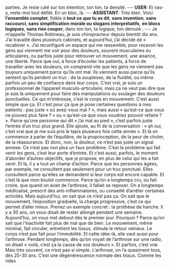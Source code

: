parties. Je reste calé sur ton intention, ton ton, ta densité. --- **USER**: Et vas-y, mets-moi tout défilé. En un bloc, là. --- **ASSISTANT**: Très bien. Voici **l’ensemble complet**, fidèle à **tout ce que tu as dit**, **sans invention**, **sans raccourci**, **sans simplification morale ou slogans interprétatifs**, **en blocs logiques**, **sans rien couper**, dans ton ton, ta logique, ton déroulé : --- Je m’appelle Thomas Robineau, je suis chiropracteur depuis bientôt dix ans. J’ai travaillé dans plusieurs cabinets, et aujourd’hui, j’ai décidé de « recabiner ». J’ai reconfiguré un espace qui me ressemble, pour recevoir les gens qui viennent me voir pour des douleurs, souvent musculaires ou articulaires, ou parfois juste pour retrouver un mouvement, une aisance, une liberté. Parce que oui, à force d’écouter les patients, à force de travailler avec les douleurs, on comprend vite que les gens ne viennent pas toujours uniquement parce qu’ils ont mal. Ils viennent aussi parce qu’ils sentent qu’ils perdent un truc : de la souplesse, de la fluidité, ou même parfois un peu de confiance dans leur corps. C’est vrai, je suis un professionnel de l’appareil musculo-articulaire, mais ça ne veut pas dire que je suis là uniquement pour faire des manipulations ou soulager des douleurs ponctuelles. Ce qui m’intéresse, c’est le corps en mouvement. C’est aussi simple que ça. Et c’est pour ça que je pose certaines questions à mes patients : pas juste « où avez-vous mal ? », mais aussi « qu’est-ce que vous ne pouvez plus faire ? » ou « qu’est-ce que vous voudriez pouvoir refaire ? ». Parce qu’une personne qui dit « j’ai mal au pied », c’est parfois juste l’entrée d’un truc plus grand. Elle ajoute, au fil de la conversation : « ah oui, c’est vrai que je me suis pris le tapis plusieurs fois cette année ». Et là on commence à parler de l’équilibre, de la proprioception, de la peur de chuter, de la réassurance. Et donc, non, la douleur, ce n’est pas juste un signal annexe. Ce n’est pas non plus un faux problème. C’est le problème qui fait venir les gens, c’est leur porte d’entrée. Et c’est aussi, parfois, le moment d’aborder d’autres objectifs, que je propose, en plus de celui qui les a fait venir. Et là, il y a tout un champ d’action. Parce que les personnes âgées, par exemple, ne consultent pas seulement pour un truc ponctuel. Elles consultent parce qu’elles se demandent si leur corps est encore capable. Et c’est là que mon boulot commence. Parce qu’on a longtemps cru, ou fait croire, que quand on avait de l’arthrose, il fallait se reposer. On a longtemps médicalisé, prescrit des anti-inflammatoires, ou conseillé d’arrêter certaines activités. Mais aujourd’hui, on sait que ce n’est pas ça. On sait que le mouvement, l’exposition graduelle, la charge progressive, c’est ce qui permet d’aller mieux. Prenez un exemple concret : la prothèse de hanche. Il y a 30 ans, on vous disait de rester allongé pendant une semaine. Aujourd’hui, on vous met debout dès le premier jour. Pourquoi ? Parce qu’on sait que l’inactivité fait plus de mal que de bien. Le mouvement, même minimal, fait circuler, entretient les tissus, stimule le retour veineux. Le corps n’est pas fait pour l’immobilité. Et cette idée-là, elle vaut aussi pour l’arthrose. Pendant longtemps, dès qu’on voyait de l’arthrose sur une radio, on disait « voilà, c’est ça la cause de vos douleurs ». Et parfois, c’est vrai. Mais très souvent, ce n’est pas si simple. L’arthrose, on l’a quasiment tous, dès 25-30 ans. C’est une dégénérescence normale des tissus. Comme les rides